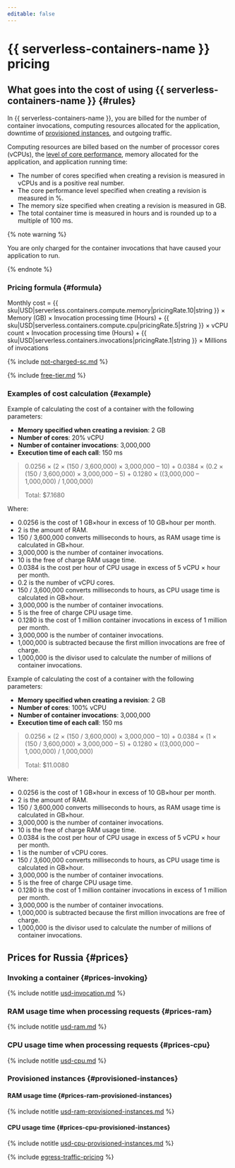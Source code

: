 ```yaml
---
editable: false
---
```


# {{ serverless-containers-name }} pricing



## What goes into the cost of using {{ serverless-containers-name }} {#rules}

In {{ serverless-containers-name }}, you are billed for the number of container invocations, computing resources allocated for the application, downtime of [provisioned instances](concepts/container.md#provisioned-instances), and outgoing traffic.

Computing resources are billed based on the number of processor cores (vCPUs), the [level of core performance](../compute/concepts/performance-levels.md), memory allocated for the application, and application running time:
* The number of cores specified when creating a revision is measured in vCPUs and is a positive real number.
* The core performance level specified when creating a revision is measured in %.
* The memory size specified when creating a revision is measured in GB.
* The total container time is measured in hours and is rounded up to a multiple of 100 ms.

{% note warning %}

You are only charged for the container invocations that have caused your application to run.

{% endnote %}

### Pricing formula {#formula}



Monthly cost = {{ sku|USD|serverless.containers.compute.memory|pricingRate.10|string }} × Memory (GB) × Invocation processing time (Hours) + {{ sku|USD|serverless.containers.compute.cpu|pricingRate.5|string }} × vCPU count × Invocation processing time (Hours) + {{ sku|USD|serverless.containers.invocations|pricingRate.1|string }} × Millions of invocations


{% include [not-charged-sc.md](../_includes/pricing/price-formula/not-charged-serverless-containers.md) %}

{% include [free-tier.md](../_includes/pricing/price-formula/free-tier.md) %}

### Examples of cost calculation {#example}

Example of calculating the cost of a container with the following parameters:
* **Memory specified when creating a revision**: 2 GB
* **Number of cores**: 20% vCPU
* **Number of container invocations**: 3,000,000
* **Execution time of each call**: 150 ms



> 0.0256 × (2 × (150 / 3,600,000) × 3,000,000 – 10) + 0.0384 × (0.2 × (150 / 3,600,000) × 3,000,000 – 5) + 0.1280 × ((3,000,000 – 1,000,000) / 1,000,000)
>
> Total: $7.1680

Where:
* 0.0256 is the cost of 1 GB×hour in excess of 10 GB×hour per month.
* 2 is the amount of RAM.
* 150 / 3,600,000 converts milliseconds to hours, as RAM usage time is calculated in GB×hour.
* 3,000,000 is the number of container invocations.
* 10 is the free of charge RAM usage time.
* 0.0384 is the cost per hour of CPU usage in excess of 5 vCPU × hour per month.
* 0.2 is the number of vCPU cores.
* 150 / 3,600,000 converts milliseconds to hours, as CPU usage time is calculated in GB×hour.
* 3,000,000 is the number of container invocations.
* 5 is the free of charge CPU usage time.
* 0.1280 is the cost of 1 million container invocations in excess of 1 million per month.
* 3,000,000 is the number of container invocations.
* 1,000,000 is subtracted because the first million invocations are free of charge.
* 1,000,000 is the divisor used to calculate the number of millions of container invocations.


Example of calculating the cost of a container with the following parameters:
* **Memory specified when creating a revision**: 2 GB
* **Number of cores**: 100% vCPU
* **Number of container invocations**: 3,000,000
* **Execution time of each call**: 150 ms



> 0.0256 × (2 × (150 / 3,600,000) × 3,000,000 – 10) + 0.0384 × (1 × (150 / 3,600,000) × 3,000,000 – 5) + 0.1280 × ((3,000,000 – 1,000,000) / 1,000,000)
>
> Total: $11.0080

Where:
* 0.0256 is the cost of 1 GB×hour in excess of 10 GB×hour per month.
* 2 is the amount of RAM.
* 150 / 3,600,000 converts milliseconds to hours, as RAM usage time is calculated in GB×hour.
* 3,000,000 is the number of container invocations.
* 10 is the free of charge RAM usage time.
* 0.0384 is the cost per hour of CPU usage in excess of 5 vCPU × hour per month.
* 1 is the number of vCPU cores.
* 150 / 3,600,000 converts milliseconds to hours, as CPU usage time is calculated in GB×hour.
* 3,000,000 is the number of container invocations.
* 5 is the free of charge CPU usage time.
* 0.1280 is the cost of 1 million container invocations in excess of 1 million per month.
* 3,000,000 is the number of container invocations.
* 1,000,000 is subtracted because the first million invocations are free of charge.
* 1,000,000 is the divisor used to calculate the number of millions of container invocations.


## Prices for Russia {#prices}


### Invoking a container {#prices-invoking}



{% include notitle [usd-invocation.md](../_pricing/serverless-containers/usd-invocations.md) %}


### RAM usage time when processing requests {#prices-ram}



{% include notitle [usd-ram.md](../_pricing/serverless-containers/usd-ram.md) %}


### CPU usage time when processing requests {#prices-cpu}



{% include notitle [usd-cpu.md](../_pricing/serverless-containers/usd-cpu.md) %}


### Provisioned instances {#provisioned-instances}

#### RAM usage time {#prices-ram-provisioned-instances}



{% include notitle [usd-ram-provisioned-instances.md](../_pricing/serverless-containers/usd-ram-provisioned-instances.md) %}


#### CPU usage time {#prices-cpu-provisioned-instances}



{% include notitle [usd-cpu-provisioned-instances.md](../_pricing/serverless-containers/usd-cpu-provisioned-instances.md) %}


{% include [egress-traffic-pricing](../_includes/egress-traffic-pricing.md) %}
